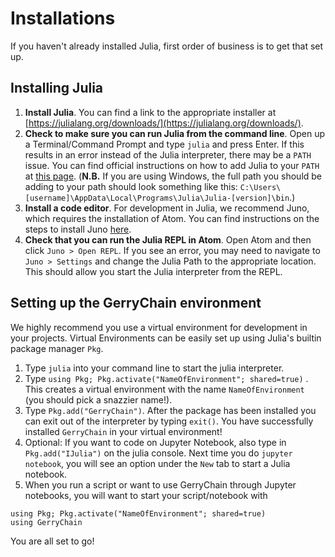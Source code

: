 # Installations

If you haven't already installed Julia, first order of business is to get that set up.

## Installing Julia

1. **Install Julia**. You can find a link to the appropriate installer at
[https://julialang.org/downloads/](https://julialang.org/downloads/).
2. **Check to make sure you can run Julia from the command line**.
Open up a Terminal/Command Prompt and type `julia` and press Enter.
If this results in an error instead of the Julia interpreter, there may be
a `PATH` issue. You can find official instructions on how to add Julia to
your `PATH` at [this page](https://julialang.org/downloads/platform/).
(**N.B.** If you are using Windows, the full path you should be adding
to your path should look something like this:
`C:\Users\[username]\AppData\Local\Programs\Julia\Julia-[version]\bin`.)
3. **Install a code editor**. For development in Julia, we recommend Juno,
which requires the installation of Atom. You can find instructions on the
steps to install Juno [here](http://docs.junolab.org/latest/man/installation/).
5. **Check that you can run the Julia REPL in Atom**. Open Atom and then
click `Juno > Open REPL`.  If you see an error, you may need to navigate
to `Juno > Settings` and change the Julia Path to the appropriate location.
This should allow you start the Julia interpreter from the REPL.

## Setting up the GerryChain environment

We highly recommend you use a virtual environment for development in your projects. Virtual Environments can be easily set up using Julia's builtin package manager `Pkg`.
1. Type `julia` into your command line to start the julia interpreter.
2. Type `using Pkg; Pkg.activate("NameOfEnvironment"; shared=true)` .
This creates a virtual environment with the name `NameOfEnvironment`
(you should pick a snazzier name!).
3. Type `Pkg.add("GerryChain")`. After the package has been installed you can
exit out of the interpreter by typing `exit()`. You have successfully
installed `GerryChain` in your virtual environment!
4. Optional: If you want to code on Jupyter Notebook, also type in
`Pkg.add("IJulia")` on the julia console. Next time you do `jupyter notebook`,
you will see an option under the `New` tab to start a Julia notebook.
5. When you run a script or want to use GerryChain through Jupyter notebooks,
you will want to start your script/notebook with
```
using Pkg; Pkg.activate("NameOfEnvironment"; shared=true)
using GerryChain
```
You are all set to go!
